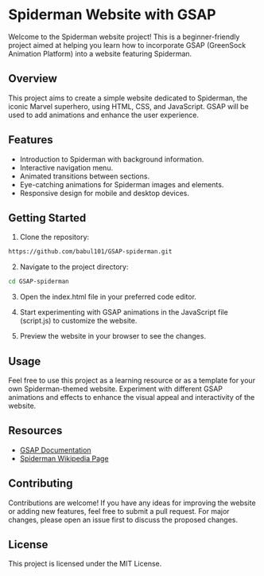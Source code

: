 # Spiderman Website with GSAP

Welcome to the Spiderman website project! This is a beginner-friendly project aimed at helping you learn how to incorporate GSAP (GreenSock Animation Platform) into a website featuring Spiderman.

## Overview

This project aims to create a simple website dedicated to Spiderman, the iconic Marvel superhero, using HTML, CSS, and JavaScript. GSAP will be used to add animations and enhance the user experience.

## Features

- Introduction to Spiderman with background information.
- Interactive navigation menu.
- Animated transitions between sections.
- Eye-catching animations for Spiderman images and elements.
- Responsive design for mobile and desktop devices.

## Getting Started

1. Clone the repository:

```bash
https://github.com/babul101/GSAP-spiderman.git
```
2. Navigate to the project directory:
```bash
cd GSAP-spiderman
```
3. Open the index.html file in your preferred code editor.

4. Start experimenting with GSAP animations in the JavaScript file (script.js) to customize the website.

5. Preview the website in your browser to see the changes.

## Usage
Feel free to use this project as a learning resource or as a template for your own Spiderman-themed website.
Experiment with different GSAP animations and effects to enhance the visual appeal and interactivity of the website.

## Resources
- [GSAP Documentation](https://gsap.com/)
- [Spiderman Wikipedia Page](https://spiderman.fandom.com/wiki/Spider-Man_Wiki)
## Contributing
Contributions are welcome! If you have any ideas for improving the website or adding new features, feel free to submit a pull request. For major changes, please open an issue first to discuss the proposed changes.

## License
This project is licensed under the MIT License.
